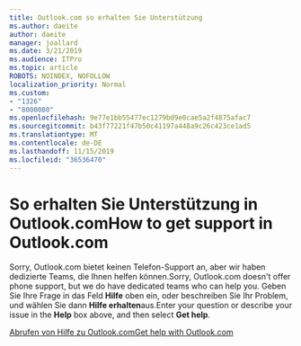 ```yaml
---
title: Outlook.com so erhalten Sie Unterstützung
ms.author: daeite
author: daeite
manager: joallard
ms.date: 3/21/2019
ms.audience: ITPro
ms.topic: article
ROBOTS: NOINDEX, NOFOLLOW
localization_priority: Normal
ms.custom:
- "1326"
- "8000080"
ms.openlocfilehash: 9e77e1bb55477ec1279bd9e0cae5a2f4875afac7
ms.sourcegitcommit: b43f77221f47b50c41197a448a9c26c423ce1ad5
ms.translationtype: MT
ms.contentlocale: de-DE
ms.lasthandoff: 11/15/2019
ms.locfileid: "36536470"
---
```

# <a name="how-to-get-support-in-outlookcom"></a><span data-ttu-id="ff8e5-102">So erhalten Sie Unterstützung in Outlook.com</span><span class="sxs-lookup"><span data-stu-id="ff8e5-102">How to get support in Outlook.com</span></span>

<span data-ttu-id="ff8e5-103">Sorry, Outlook.com bietet keinen Telefon-Support an, aber wir haben dedizierte Teams, die Ihnen helfen können.</span><span class="sxs-lookup"><span data-stu-id="ff8e5-103">Sorry, Outlook.com doesn't offer phone support, but we do have dedicated teams who can help you.</span></span>
<span data-ttu-id="ff8e5-104">Geben Sie Ihre Frage in das Feld **Hilfe** oben ein, oder beschreiben Sie Ihr Problem, und wählen Sie dann **Hilfe erhalten**aus.</span><span class="sxs-lookup"><span data-stu-id="ff8e5-104">Enter your question or describe your issue in the **Help** box above, and then select **Get help**.</span></span>

[<span data-ttu-id="ff8e5-105">Abrufen von Hilfe zu Outlook.com</span><span class="sxs-lookup"><span data-stu-id="ff8e5-105">Get help with Outlook.com</span></span>](https://support.office.com/article/40676ad0-c831-45ac-a023-5be633be798d?wt.mc_id=Office_Outlook_com_Alchemy)
